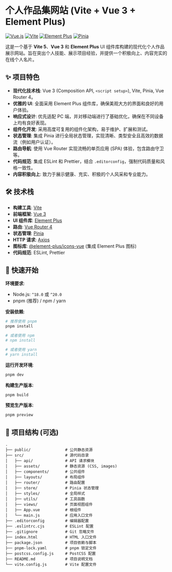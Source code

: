 # 个人作品集网站 (Vite + Vue 3 + Element Plus)

[![Vue.js](https://img.shields.io/badge/Vue.js-3.x-green.svg)](https://vuejs.org/)
[![Vite](https://img.shields.io/badge/Vite-^5.0-blue.svg)](https://vitejs.dev/)
[![Element Plus](https://img.shields.io/badge/Element_Plus-^2.5-blue.svg)](https://element-plus.org/)
[![Pinia](https://img.shields.io/badge/Pinia-^2.1-yellow.svg)](https://pinia.vuejs.org/)

这是一个基于 **Vite 5**、**Vue 3** 和 **Element Plus** UI 组件库构建的现代化个人作品展示网站。旨在突出个人技能、展示项目经验，并提供一个积极向上、内容充实的在线个人名片。

## ✨ 项目特色

* **现代化技术栈**: Vue 3 (Composition API, `<script setup>`), Vite, Pinia, Vue Router 4。
* **优雅的 UI**: 全面采用 Element Plus 组件库，确保美观大方的界面和良好的用户体验。
* **响应式设计**: 优先适配 PC 端，并对移动端进行了基础优化，确保在不同设备上均有良好表现。
* **组件化开发**: 采用高度可复用的组件化架构，易于维护、扩展和测试。
* **状态管理**: 集成 Pinia 进行全局状态管理，实现清晰、类型安全且高效的数据流（例如用户认证）。
* **路由导航**: 使用 Vue Router 实现流畅的单页应用 (SPA) 体验，包含路由守卫等。
* **代码规范**: 集成 ESLint 和 Prettier，结合 `.editorconfig`，强制代码质量和风格一致性。
* **内容积极向上**: 致力于展示健康、充实、积极的个人风采和专业能力。

## 🛠️ 技术栈

* **构建工具**: [Vite](https://vitejs.dev/)
* **前端框架**: [Vue 3](https://vuejs.org/)
* **UI 组件库**: [Element Plus](https://element-plus.org/)
* **路由**: [Vue Router 4](https://router.vuejs.org/)
* **状态管理**: [Pinia](https://pinia.vuejs.org/)
* **HTTP 请求**: [Axios](https://axios-http.com/)
* **图标库**: [@element-plus/icons-vue](https://element-plus.org/zh-CN/component/icon.html) (集成 Element Plus 图标)
* **代码规范**: ESLint, Prettier

## 🚀 快速开始

**环境要求**:

* Node.js: `^18.0` 或 `^20.0`
* pnpm (推荐) / npm / yarn

**安装依赖**:

```bash
# 推荐使用 pnpm
pnpm install

# 或者使用 npm
# npm install

# 或者使用 yarn
# yarn install
```

**运行开发环境**:

```bash
pnpm dev
```

**构建生产版本**:

```bash
pnpm build
```

**预览生产版本**:

```bash
pnpm preview
```

## 📄 项目结构 (可选)

```
.
├── public/               # 公共静态资源
├── src/                  # 源代码目录
│   ├── api/              # API 请求模块
│   ├── assets/           # 静态资源 (CSS, images)
│   ├── components/       # 公共组件
│   ├── layouts/          # 布局组件
│   ├── router/           # 路由配置
│   ├── store/            # Pinia 状态管理
│   ├── styles/           # 全局样式
│   ├── utils/            # 工具函数
│   ├── views/            # 页面视图组件
│   ├── App.vue           # 根组件
│   └── main.js           # 应用入口文件
├── .editorconfig         # 编辑器配置
├── .eslintrc.cjs         # ESLint 配置
├── .gitignore            # Git 忽略文件
├── index.html            # HTML 入口文件
├── package.json          # 项目依赖与脚本
├── pnpm-lock.yaml        # pnpm 锁定文件
├── postcss.config.js     # PostCSS 配置
├── README.md             # 项目说明文档
└── vite.config.js        # Vite 配置文件
```
